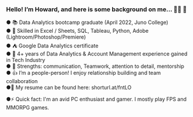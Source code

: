 ### Hello! I’m Howard, and here is some background on me… 👋🏻 👋

● 📚 Data Analytics bootcamp graduate (April 2022, Juno College)  
● 💾 Skilled in Excel / Sheets, SQL, Tableau, Python, Adobe (Lightroom/Photoshop/Premiere)  
● ⛺️ Google Data Analytics certificate  
● 💎 4+ years of Data Analytics & Account Management experience gained in Tech Industry  
● 👔 Strengths: communication, Teamwork, attention to detail, mentorship  
● 👍 I’m a people-person! I enjoy relationship building and team collaboration  
●📄 My resume can be found here: shorturl.at/fntLO

●⚡ Quick fact: I'm an avid PC enthusiast and gamer. I mostly play FPS and MMORPG games.
